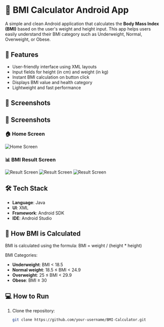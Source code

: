 # 🧮 BMI Calculator Android App

A simple and clean Android application that calculates the **Body Mass Index (BMI)** based on the user's weight and height input. This app helps users easily understand their BMI category such as Underweight, Normal, Overweight, or Obese.

## 📱 Features

- User-friendly interface using XML layouts
- Input fields for height (in cm) and weight (in kg)
- Instant BMI calculation on button click
- Displays BMI value and health category
- Lightweight and fast performance

## 🚀 Screenshots

## 📱 Screenshots

### 🏠 Home Screen
![Home Screen](BMIHome.jpg)

### 📊 BMI Result Screen
![Result Screen](BMIOver.jpg)
![Result Screen](BMIUnder.jpg)
![Result Screen](BMIHealthy.jpg)


## 🛠️ Tech Stack

- **Language**: Java  
- **UI**: XML  
- **Framework**: Android SDK  
- **IDE**: Android Studio

## 🔢 How BMI is Calculated

BMI is calculated using the formula:
BMI = weight / (height * height)


BMI Categories:
- **Underweight**: BMI < 18.5  
- **Normal weight**: 18.5 ≤ BMI < 24.9  
- **Overweight**: 25 ≤ BMI < 29.9  
- **Obese**: BMI ≥ 30  

## 💻 How to Run

1. Clone the repository:
   ```bash
   git clone https://github.com/your-username/BMI-Calculator.git

